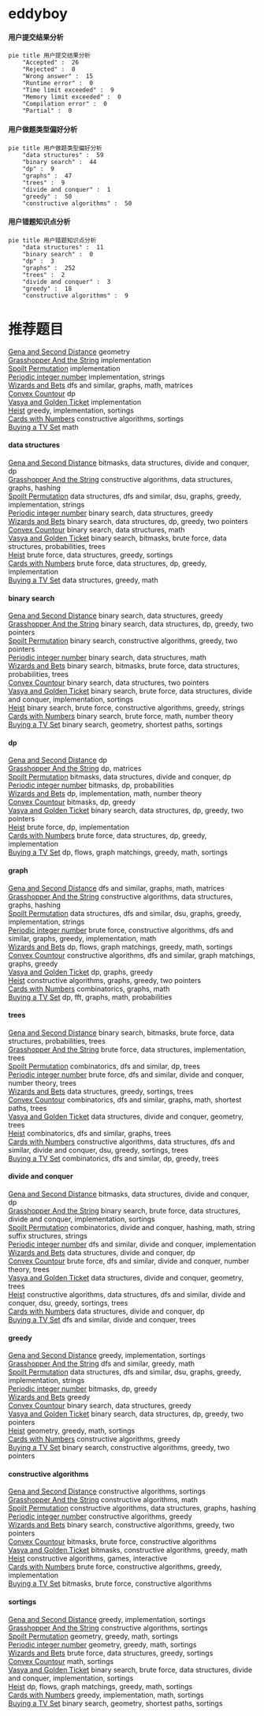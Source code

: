 # eddyboy
<!-- tabs:start -->
#### **用户提交结果分析**

```mermaid
pie title 用户提交结果分析
    "Accepted" :  26
    "Rejected" :  0
    "Wrong answer" :  15
    "Runtime error" :  0
    "Time limit exceeded" :  9
    "Memory limit exceeded" :  0
    "Compilation error" :  0
    "Partial" :  0
```
#### **用户做题类型偏好分析**

```mermaid
pie title 用户做题类型偏好分析
    "data structures" :  59
    "binary search" :  44
    "dp" :  9
    "graphs" :  47
    "trees" :  9
    "divide and conquer" :  1
    "greedy" :  50
    "constructive algorithms" :  50
```
#### **用户错题知识点分析**

```mermaid
pie title 用户错题知识点分析
    "data structures" :  11
    "binary search" :  0
    "dp" :  3
    "graphs" :  252
    "trees" :  2
    "divide and conquer" :  3
    "greedy" :  18
    "constructive algorithms" :  9
```
<!-- tabs:end -->
# 推荐题目
[Gena and Second Distance](http://codeforces.com/problemset/problem/442/E)		geometry		  
[Grasshopper And the String](http://codeforces.com/problemset/problem/733/A)		implementation		  
[Spoilt Permutation](http://codeforces.com/problemset/problem/56/B)		implementation		  
[Periodic integer number](http://codeforces.com/problemset/problem/1219/C)		implementation,
                        strings		  
[Wizards and Bets](http://codeforces.com/problemset/problem/167/E)		dfs and similar,
                        graphs,
                        math,
                        matrices		  
[Convex Countour](http://codeforces.com/problemset/problem/838/E)		dp		  
[Vasya and Golden Ticket](https://codeforces.com/contest/1058/problem/C)		implementation		  
[Heist](http://codeforces.com/problemset/problem/1041/A)		greedy,
                        implementation,
                        sortings		  
[Cards with Numbers](http://codeforces.com/problemset/problem/254/A)		constructive algorithms,
                        sortings		  
[Buying a TV Set](http://codeforces.com/problemset/problem/1041/B)		math		  
<!-- tabs:start -->
#### **data structures**
[Gena and Second Distance](http://codeforces.com/problemset/problem/981/E)		bitmasks,
                        data structures,
                        divide and conquer,
                        dp		  
[Grasshopper And the String](http://codeforces.com/problemset/problem/1494/E)		constructive algorithms,
                        data structures,
                        graphs,
                        hashing		  
[Spoilt Permutation](http://codeforces.com/problemset/problem/1213/F)		data structures,
                        dfs and similar,
                        dsu,
                        graphs,
                        greedy,
                        implementation,
                        strings		  
[Periodic integer number](http://codeforces.com/problemset/problem/1462/F)		binary search,
                        data structures,
                        greedy		  
[Wizards and Bets](http://codeforces.com/problemset/problem/1492/C)		binary search,
                        data structures,
                        dp,
                        greedy,
                        two pointers		  
[Convex Countour](http://codeforces.com/problemset/problem/1490/G)		binary search,
                        data structures,
                        math		  
[Vasya and Golden Ticket](http://codeforces.com/problemset/problem/1479/D)		binary search,
                        bitmasks,
                        brute force,
                        data structures,
                        probabilities,
                        trees		  
[Heist](http://codeforces.com/problemset/problem/1497/A)		brute force,
                        data structures,
                        greedy,
                        sortings		  
[Cards with Numbers](http://codeforces.com/problemset/problem/1491/C)		brute force,
                        data structures,
                        dp,
                        greedy,
                        implementation		  
[Buying a TV Set](http://codeforces.com/problemset/problem/1492/B)		data structures,
                        greedy,
                        math		  
#### **binary search**
[Gena and Second Distance](http://codeforces.com/problemset/problem/1462/F)		binary search,
                        data structures,
                        greedy		  
[Grasshopper And the String](http://codeforces.com/problemset/problem/1492/C)		binary search,
                        data structures,
                        dp,
                        greedy,
                        two pointers		  
[Spoilt Permutation](http://codeforces.com/problemset/problem/1463/D)		binary search,
                        constructive algorithms,
                        greedy,
                        two pointers		  
[Periodic integer number](http://codeforces.com/problemset/problem/1490/G)		binary search,
                        data structures,
                        math		  
[Wizards and Bets](http://codeforces.com/problemset/problem/1479/D)		binary search,
                        bitmasks,
                        brute force,
                        data structures,
                        probabilities,
                        trees		  
[Convex Countour](http://codeforces.com/problemset/problem/1436/E)		binary search,
                        data structures,
                        two pointers		  
[Vasya and Golden Ticket](http://codeforces.com/problemset/problem/1461/D)		binary search,
                        brute force,
                        data structures,
                        divide and conquer,
                        implementation,
                        sortings		  
[Heist](http://codeforces.com/problemset/problem/1493/C)		binary search,
                        brute force,
                        constructive algorithms,
                        greedy,
                        strings		  
[Cards with Numbers](http://codeforces.com/problemset/problem/1487/D)		binary search,
                        brute force,
                        math,
                        number theory		  
[Buying a TV Set](http://codeforces.com/problemset/problem/1486/B)		binary search,
                        geometry,
                        shortest paths,
                        sortings		  
#### **dp**
[Gena and Second Distance](http://codeforces.com/problemset/problem/838/E)		dp		  
[Grasshopper And the String](https://codeforces.com/contest/352/problem/E)		dp,
                        matrices		  
[Spoilt Permutation](http://codeforces.com/problemset/problem/981/E)		bitmasks,
                        data structures,
                        divide and conquer,
                        dp		  
[Periodic integer number](http://codeforces.com/problemset/problem/16/E)		bitmasks,
                        dp,
                        probabilities		  
[Wizards and Bets](http://codeforces.com/problemset/problem/1107/D)		dp,
                        implementation,
                        math,
                        number theory		  
[Convex Countour](http://codeforces.com/problemset/problem/938/F)		bitmasks,
                        dp,
                        greedy		  
[Vasya and Golden Ticket](http://codeforces.com/problemset/problem/1492/C)		binary search,
                        data structures,
                        dp,
                        greedy,
                        two pointers		  
[Heist](https://codeforces.com/contest/1457/problem/C)		brute force,
                        dp,
                        implementation		  
[Cards with Numbers](http://codeforces.com/problemset/problem/1491/C)		brute force,
                        data structures,
                        dp,
                        greedy,
                        implementation		  
[Buying a TV Set](http://codeforces.com/problemset/problem/1437/C)		dp,
                        flows,
                        graph matchings,
                        greedy,
                        math,
                        sortings		  
#### **graph**
[Gena and Second Distance](http://codeforces.com/problemset/problem/167/E)		dfs and similar,
                        graphs,
                        math,
                        matrices		  
[Grasshopper And the String](http://codeforces.com/problemset/problem/1494/E)		constructive algorithms,
                        data structures,
                        graphs,
                        hashing		  
[Spoilt Permutation](http://codeforces.com/problemset/problem/1213/F)		data structures,
                        dfs and similar,
                        dsu,
                        graphs,
                        greedy,
                        implementation,
                        strings		  
[Periodic integer number](http://codeforces.com/problemset/problem/1487/C)		brute force,
                        constructive algorithms,
                        dfs and similar,
                        graphs,
                        greedy,
                        implementation,
                        math		  
[Wizards and Bets](http://codeforces.com/problemset/problem/1437/C)		dp,
                        flows,
                        graph matchings,
                        greedy,
                        math,
                        sortings		  
[Convex Countour](http://codeforces.com/problemset/problem/1470/D)		constructive algorithms,
                        dfs and similar,
                        graph matchings,
                        graphs,
                        greedy		  
[Vasya and Golden Ticket](http://codeforces.com/problemset/problem/1476/C)		dp,
                        graphs,
                        greedy		  
[Heist](http://codeforces.com/problemset/problem/1304/D)		constructive algorithms,
                        graphs,
                        greedy,
                        two pointers		  
[Cards with Numbers](http://codeforces.com/problemset/problem/1475/C)		combinatorics,
                        graphs,
                        math		  
[Buying a TV Set](http://codeforces.com/problemset/problem/553/E)		dp,
                        fft,
                        graphs,
                        math,
                        probabilities		  
#### **trees**
[Gena and Second Distance](http://codeforces.com/problemset/problem/1479/D)		binary search,
                        bitmasks,
                        brute force,
                        data structures,
                        probabilities,
                        trees		  
[Grasshopper And the String](http://codeforces.com/problemset/problem/1511/C)		brute force,
                        data structures,
                        implementation,
                        trees		  
[Spoilt Permutation](http://codeforces.com/problemset/problem/1499/F)		combinatorics,
                        dfs and similar,
                        dp,
                        trees		  
[Periodic integer number](http://codeforces.com/problemset/problem/1491/E)		brute force,
                        dfs and similar,
                        divide and conquer,
                        number theory,
                        trees		  
[Wizards and Bets](http://codeforces.com/problemset/problem/1466/D)		data structures,
                        greedy,
                        sortings,
                        trees		  
[Convex Countour](http://codeforces.com/problemset/problem/1495/D)		combinatorics,
                        dfs and similar,
                        graphs,
                        math,
                        shortest paths,
                        trees		  
[Vasya and Golden Ticket](http://codeforces.com/problemset/problem/1303/G)		data structures,
                        divide and conquer,
                        geometry,
                        trees		  
[Heist](http://codeforces.com/problemset/problem/1454/E)		combinatorics,
                        dfs and similar,
                        graphs,
                        trees		  
[Cards with Numbers](http://codeforces.com/problemset/problem/1494/D)		constructive algorithms,
                        data structures,
                        dfs and similar,
                        divide and conquer,
                        dsu,
                        greedy,
                        sortings,
                        trees		  
[Buying a TV Set](http://codeforces.com/problemset/problem/1292/C)		combinatorics,
                        dfs and similar,
                        dp,
                        greedy,
                        trees		  
#### **divide and conquer**
[Gena and Second Distance](http://codeforces.com/problemset/problem/981/E)		bitmasks,
                        data structures,
                        divide and conquer,
                        dp		  
[Grasshopper And the String](http://codeforces.com/problemset/problem/1461/D)		binary search,
                        brute force,
                        data structures,
                        divide and conquer,
                        implementation,
                        sortings		  
[Spoilt Permutation](http://codeforces.com/problemset/problem/1466/G)		combinatorics,
                        divide and conquer,
                        hashing,
                        math,
                        string suffix structures,
                        strings		  
[Periodic integer number](http://codeforces.com/problemset/problem/1490/D)		dfs and similar,
                        divide and conquer,
                        implementation		  
[Wizards and Bets](https://codeforces.com/contest/1483/problem/C)		data structures,
                        divide and conquer,
                        dp		  
[Convex Countour](http://codeforces.com/problemset/problem/1491/E)		brute force,
                        dfs and similar,
                        divide and conquer,
                        number theory,
                        trees		  
[Vasya and Golden Ticket](http://codeforces.com/problemset/problem/1303/G)		data structures,
                        divide and conquer,
                        geometry,
                        trees		  
[Heist](http://codeforces.com/problemset/problem/1494/D)		constructive algorithms,
                        data structures,
                        dfs and similar,
                        divide and conquer,
                        dsu,
                        greedy,
                        sortings,
                        trees		  
[Cards with Numbers](http://codeforces.com/problemset/problem/1482/E)		data structures,
                        divide and conquer,
                        dp		  
[Buying a TV Set](http://codeforces.com/problemset/problem/566/C)		dfs and similar,
                        divide and conquer,
                        trees		  
#### **greedy**
[Gena and Second Distance](http://codeforces.com/problemset/problem/1041/A)		greedy,
                        implementation,
                        sortings		  
[Grasshopper And the String](http://codeforces.com/problemset/problem/884/C)		dfs and similar,
                        greedy,
                        math		  
[Spoilt Permutation](http://codeforces.com/problemset/problem/1213/F)		data structures,
                        dfs and similar,
                        dsu,
                        graphs,
                        greedy,
                        implementation,
                        strings		  
[Periodic integer number](http://codeforces.com/problemset/problem/938/F)		bitmasks,
                        dp,
                        greedy		  
[Wizards and Bets](http://codeforces.com/problemset/problem/1452/C)		greedy		  
[Convex Countour](http://codeforces.com/problemset/problem/1462/F)		binary search,
                        data structures,
                        greedy		  
[Vasya and Golden Ticket](http://codeforces.com/problemset/problem/1492/C)		binary search,
                        data structures,
                        dp,
                        greedy,
                        two pointers		  
[Heist](https://codeforces.com/contest/1496/problem/C)		geometry,
                        greedy,
                        math,
                        sortings		  
[Cards with Numbers](http://codeforces.com/problemset/problem/1493/A)		constructive algorithms,
                        greedy		  
[Buying a TV Set](http://codeforces.com/problemset/problem/1463/D)		binary search,
                        constructive algorithms,
                        greedy,
                        two pointers		  
#### **constructive algorithms**
[Gena and Second Distance](http://codeforces.com/problemset/problem/254/A)		constructive algorithms,
                        sortings		  
[Grasshopper And the String](http://codeforces.com/problemset/problem/1391/A)		constructive algorithms,
                        math		  
[Spoilt Permutation](http://codeforces.com/problemset/problem/1494/E)		constructive algorithms,
                        data structures,
                        graphs,
                        hashing		  
[Periodic integer number](http://codeforces.com/problemset/problem/1493/A)		constructive algorithms,
                        greedy		  
[Wizards and Bets](http://codeforces.com/problemset/problem/1463/D)		binary search,
                        constructive algorithms,
                        greedy,
                        two pointers		  
[Convex Countour](https://codeforces.com/contest/1456/problem/B)		bitmasks,
                        brute force,
                        constructive algorithms		  
[Vasya and Golden Ticket](http://codeforces.com/problemset/problem/1492/D)		bitmasks,
                        constructive algorithms,
                        greedy,
                        math		  
[Heist](https://codeforces.com/contest/1504/problem/D)		constructive algorithms,
                        games,
                        interactive		  
[Cards with Numbers](https://codeforces.com/contest/1483/problem/A)		brute force,
                        constructive algorithms,
                        greedy,
                        implementation		  
[Buying a TV Set](https://codeforces.com/contest/1457/problem/D)		bitmasks,
                        brute force,
                        constructive algorithms		  
#### **sortings**
[Gena and Second Distance](http://codeforces.com/problemset/problem/1041/A)		greedy,
                        implementation,
                        sortings		  
[Grasshopper And the String](http://codeforces.com/problemset/problem/254/A)		constructive algorithms,
                        sortings		  
[Spoilt Permutation](https://codeforces.com/contest/1496/problem/C)		geometry,
                        greedy,
                        math,
                        sortings		  
[Periodic integer number](http://codeforces.com/problemset/problem/1495/A)		geometry,
                        greedy,
                        math,
                        sortings		  
[Wizards and Bets](http://codeforces.com/problemset/problem/1497/A)		brute force,
                        data structures,
                        greedy,
                        sortings		  
[Convex Countour](http://codeforces.com/problemset/problem/1427/A)		math,
                        sortings		  
[Vasya and Golden Ticket](http://codeforces.com/problemset/problem/1461/D)		binary search,
                        brute force,
                        data structures,
                        divide and conquer,
                        implementation,
                        sortings		  
[Heist](http://codeforces.com/problemset/problem/1437/C)		dp,
                        flows,
                        graph matchings,
                        greedy,
                        math,
                        sortings		  
[Cards with Numbers](http://codeforces.com/problemset/problem/1473/A)		greedy,
                        implementation,
                        math,
                        sortings		  
[Buying a TV Set](http://codeforces.com/problemset/problem/1486/B)		binary search,
                        geometry,
                        shortest paths,
                        sortings		  
<!-- tabs:end -->
